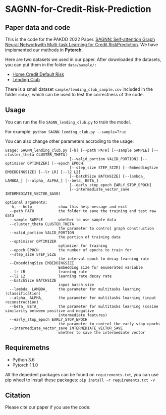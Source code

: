# SAGNN-for-Credit-Risk-Prediction

## Paper data and code

This is the code for the PAKDD 2022 Paper. [SAGNN: Self-attention Graph Neural Networkwith Multi-task Learning for Credit RiskPrediction](). We have implemented our methods in **Pytorch**.

Here are two datasets we used in our paper. After downloaded the datasets, you can put them in the folder `data/sample/:`

- [Home Credit Default Risk](https://www.kaggle.com/c/home-credit-default-risk/data)
- [Lending Club](https://www.kaggle.com/wordsforthewise/lending-club?select=accepted_2007_to_2018Q4.csv.gz)

There is a small dataset `sample/lending_club_sample.csv` included in the folder `data/`, which can be used to test the correctness of the code.

## Usage

You can run the file `SAGNN_lending_club.py` to train the model.

For example: `python SAGNN_lending_club.py --sample=True`

You can also change other parameters accroding to the usage:

```
usage: SAGNN_lending_club.py [-h] [--path PATH] [--sample SAMPLE] [--cluster_theta CLUSTER_THETA]
                             [--valid_portion VALID_PORTION] [--optimizer OPTIMIZER] [--epoch EPOCH]
                             [--step_size STEP_SIZE] [--EmbeddingSize EMBEDDINGSIZE] [--lr LR] [--l2 L2]
                             [--batchSize BATCHSIZE] [--lambda_ LAMBDA_] [--alpha_ ALPHA_] [--beta_ BETA_]
                             [--early_stop_epoch EARLY_STOP_EPOCH]
                             [--intermediate_vector_save INTERMEDIATE_VECTOR_SAVE]

optional arguments:
  -h, --help            show this help message and exit
  --path PATH           the folder to save the training and test raw data
  --sample SAMPLE       whether to use sample data
  --cluster_theta CLUSTER_THETA
                        the parameter to control graph construction
  --valid_portion VALID_PORTION
                        the portion of training data
  --optimizer OPTIMIZER
                        optimizer for training
  --epoch EPOCH         the number of epochs to train for
  --step_size STEP_SIZE
                        the interval epoch to decay learning rate
  --EmbeddingSize EMBEDDINGSIZE
                        Embedding size for enumerated variable
  --lr LR               learning rate
  --l2 L2               learning rate decay rate
  --batchSize BATCHSIZE
                        input batch size
  --lambda_ LAMBDA_     the parameter for multitasks learning (classification)
  --alpha_ ALPHA_       the parameter for multitasks learning (input reconstruction)
  --beta_ BETA_         the parameter for multitasks learning (cosine similarity between positive and negative
                        intermediate features)
  --early_stop_epoch EARLY_STOP_EPOCH
                        the parameter to control the early stop epochs
  --intermediate_vector_save INTERMEDIATE_VECTOR_SAVE
                        whether to save the intermediate vector
```

## Requiremetns

- Python 3.6
- Pytorch 1.1.0

All the depedent packages can be found on `requirements.txt`, you can use pip wheel to install these packages: `pip install -r requirements.txt -v`

## Citation

Please cite our paper if you use the code:



